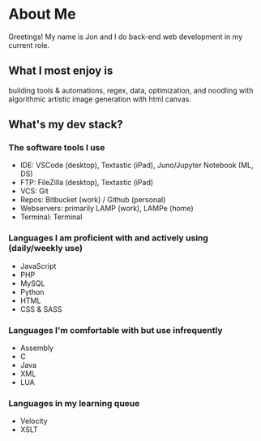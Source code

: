 # About Me

Greetings! My name is Jon and I do back-end web development in my current role.

## What I most enjoy is
building tools & automations, regex, data, optimization, and noodling with algorithmic artistic image generation with html canvas.

## What's my dev stack?

### The software tools I use
- IDE: VSCode (desktop), Textastic (iPad), Juno/Jupyter Notebook (ML, DS)
- FTP: FileZilla (desktop), Textastic (iPad)
- VCS: Git
- Repos: Bitbucket (work) / Github (personal)
- Webservers: primarily LAMP (work), LAMPe (home) 
- Terminal: Terminal

### Languages I am proficient with and actively using (daily/weekly use)

- JavaScript
- PHP
- MySQL
- Python
- HTML
- CSS & SASS

### Languages I'm comfortable with but use infrequently

- Assembly
- C
- Java
- XML
- LUA

### Languages in my learning queue

- Velocity
- XSLT

<!--
**970C/970C** is a ✨ _special_ ✨ repository because its `README.md` (this file) appears on your GitHub profile.

Here are some ideas to get you started:

- 🔭 I’m currently working on ...
- 🌱 I’m currently learning ...
- 👯 I’m looking to collaborate on ...
- 🤔 I’m looking for help with ...
- 💬 Ask me about ...
- 📫 How to reach me: ...
- 😄 Pronouns: ...
- ⚡ Fun fact: ...
-->

